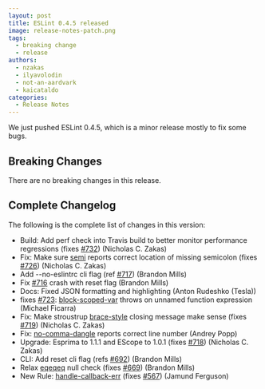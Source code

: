 ```yaml
---
layout: post
title: ESLint 0.4.5 released
image: release-notes-patch.png
tags:
  - breaking change
  - release
authors:
  - nzakas
  - ilyavolodin
  - not-an-aardvark
  - kaicataldo
categories:
  - Release Notes
---
```


We just pushed ESLint 0.4.5, which is a minor release mostly to fix some bugs.

## Breaking Changes

There are no breaking changes in this release.

## Complete Changelog

The following is the complete list of changes in this version:

* Build: Add perf check into Travis build to better monitor performance regressions (fixes [#732](https://github.com/eslint/eslint/issues/732)) (Nicholas C. Zakas)
* Fix: Make sure [semi](https://eslint.org/docs/rules/semi) reports correct location of missing semicolon (fixes [#726](https://github.com/eslint/eslint/issues/726)) (Nicholas C. Zakas)
* Add --no-eslintrc cli flag (ref [#717](https://github.com/eslint/eslint/issues/717)) (Brandon Mills)
* Fix [#716](https://github.com/eslint/eslint/issues/716) crash with reset flag (Brandon Mills)
* Docs: Fixed JSON formatting and highlighting (Anton Rudeshko (Tesla))
* fixes [#723](https://github.com/eslint/eslint/issues/723): [block-scoped-var](https://eslint.org/docs/rules/block-scoped-var) throws on unnamed function expression (Michael Ficarra)
* Fix: Make stroustrup [brace-style](https://eslint.org/docs/rules/brace-style) closing message make sense (fixes [#719](https://github.com/eslint/eslint/issues/719)) (Nicholas C. Zakas)
* Fix: [no-comma-dangle](https://eslint.org/docs/rules/no-comma-dangle) reports correct line number (Andrey Popp)
* Upgrade: Esprima to 1.1.1 and EScope to 1.0.1 (fixes [#718](https://github.com/eslint/eslint/issues/718)) (Nicholas C. Zakas)
* CLI: Add reset cli flag (refs [#692](https://github.com/eslint/eslint/issues/692)) (Brandon Mills)
* Relax [eqeqeq](https://eslint.org/docs/rules/eqeqeq) null check (fixes [#669](https://github.com/eslint/eslint/issues/669)) (Brandon Mills)
* New Rule: [handle-callback-err](https://eslint.org/docs/rules/handle-callback-err) (fixes [#567](https://github.com/eslint/eslint/issues/567)) (Jamund Ferguson)
